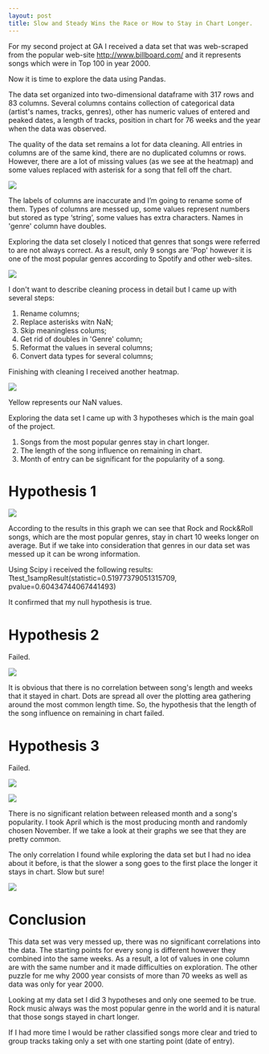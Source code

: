 ```yaml
---
layout: post
title: Slow and Steady Wins the Race or How to Stay in Chart Longer.
---
```


For my second project at GA I received a data set that was web-scraped from the popular web-site http://www.billboard.com/ and it represents songs which were in Top 100 in year 2000.

Now it is time to explore the data using Pandas.

The data set organized  into two-dimensional dataframe with 317 rows and 83 columns. Several columns contains collection of categorical data (artist's names, tracks, genres), other has numeric values of entered and peaked dates, a length of tracks, position in chart for 76 weeks and the year when the data was observed.

The quality of the data set remains a lot for data cleaning. All entries in columns are of the same kind, there are no duplicated columns or rows. However, there are a lot of missing values (as we see at the heatmap) and some values replaced with asterisk for a song that fell off the chart.

![](../images/2_project/heatmap.png)

The labels of columns are inaccurate and I’m going to rename some of them. Types of columns are messed up, some values represent numbers but stored as type ‘string’, some values has extra characters. Names in 'genre' column have doubles.

Exploring the data set closely I noticed that genres that songs were referred to are not always correct. As a result, only 9 songs are 'Pop' however it is one of the most popular genres according to Spotify and other web-sites.

![](../images/2_project/genres.png)

I don't want to describe cleaning process in detail but I came up with several steps:

1. Rename columns;
2. Replace asterisks witn NaN;
3. Skip meaningless colums;
4. Get rid of doubles in 'Genre' column;
5. Reformat the values in several columns;
6. Convert data types for several columns;

Finishing with cleaning I received another heatmap.

![](../images/2_project/heatmap_2.png)

Yellow represents our NaN values.

Exploring the data set I came up with 3 hypotheses which is the main goal of the project.

1. Songs from the most popular genres stay in chart longer.
2. The length of the song influence on remaining in chart.
3. Month of entry can be significant for the popularity of a song.

# Hypothesis 1

![](../images/2_project/genres_2.png)

According to the results in this graph we can see that Rock and Rock&Roll songs, which are the most popular genres, stay in chart 10 weeks longer on average. But if we take into consideration that genres in our data set was messed up it can be wrong information.

Using Scipy i received the following results: Ttest_1sampResult(statistic=0.51977379051315709, pvalue=0.60434744067441493)

It confirmed that my null hypothesis is true.

# Hypothesis 2
Failed.

![](../images/2_project/length_2.png)

It is obvious that there is no correlation between song's length and weeks that it stayed in chart. Dots are spread all over the plotting area gathering around the most common length time. So, the hypothesis that the length of the song influence on remaining in chart failed.

# Hypothesis 3

Failed.

![](../images/2_project/April.png)

![](../images/2_project/November.png)

There is no significant relation between released month and a song's popularity. I took April which is the most producing month and randomly chosen November. If we take a look at their graphs we see that they are pretty common.

The only correlation I found while exploring the data set but I had no idea about it before, is that the slower a song goes to the first place the longer it stays in chart. Slow but sure!

![](../images/2_project/weeks_to_peak.png)

# Conclusion

This data set was very messed up, there was no significant correlations into the data. The starting points for every song is different however they combined into the same weeks. As a result, a lot of values in one column are with the same number and it made difficulties on exploration. The other puzzle for me why 2000 year consists of more than 70 weeks as well as data was only for year 2000.

Looking at my data set I did 3 hypotheses and only one seemed to be true. Rock music always was the most popular genre in the world and it is natural that those songs stayed in chart longer.

If I had more time I would be rather classified songs more clear and tried to group tracks taking only a set with one starting point (date of entry).
